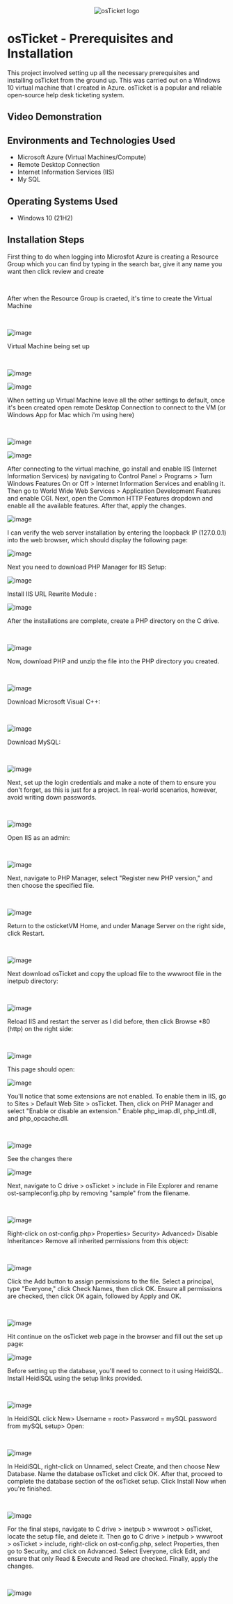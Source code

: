 <p align="center">
<img src="https://i.imgur.com/Clzj7Xs.png" alt="osTicket logo"/>
</p>

<h1>osTicket - Prerequisites and Installation</h1>
This project involved setting up all the necessary prerequisites and installing osTicket from the ground up. This was carried out on a Windows 10 virtual machine that I created in Azure. osTicket is a popular and reliable open-source help desk ticketing system. 


<h2>Video Demonstration</h2>


<h2>Environments and Technologies Used</h2>

- Microsoft Azure (Virtual Machines/Compute)
- Remote Desktop Connection
- Internet Information Services (IIS)
- My SQL
<h2>Operating Systems Used </h2>

- Windows 10</b> (21H2)

<h2>Installation Steps</h2>
<p>
First thing to do when logging into Microsfot Azure is creating a Resource Group which you can find by typing in the search bar, give it any name you want then click review and create
</p>
<br />

<p>
After when the Resource Group is craeted, it's time to create the Virtual Machine
</p>
<br />














![image](https://github.com/user-attachments/assets/2421ecff-8f2c-48d5-af98-2ab4b1feac09)


<p>
Virtual Machine being set up 
</p>
<br />






![image](https://github.com/user-attachments/assets/70b0098c-4a68-48f1-a6a2-06fa84f1c973)










![image](https://github.com/user-attachments/assets/fb98a2f0-6309-4a7f-a862-1d629ce93f1d)




<p>
When setting up Virtual Machine leave all the other settings to default, once it's been created open remote Desktop Connection to connect to the VM (or Windows App for Mac which i'm using here) 
</p>
<br />



![image](https://github.com/user-attachments/assets/00369d75-f86f-4b9a-8fb5-6109acb61891)







![image](https://github.com/user-attachments/assets/984442dc-c01f-47d4-9b2f-b2f4a27ed8ec)








<p>
After connecting to the virtual machine, go install and enable IIS (Internet Information Services) by navigating to Control Panel > Programs > Turn Windows Features On or Off > Internet Information Services and enabling it. Then go to World Wide Web Services > Application Development Features and enable CGI. Next, open the Common HTTP Features dropdown and enable all the available features. After that, apply the changes.<br />









![image](https://github.com/user-attachments/assets/51257710-94b9-4a0c-a22b-f1905d057e48)



<p> I can verify the web server installation by entering the loopback IP (127.0.0.1) into the web browser, which should display the following page: <br />




![image](https://github.com/user-attachments/assets/88abae60-b4c9-460f-864b-f0c5d0ee2309)




<p> Next you need to download PHP Manager for IIS Setup: <br />



![image](https://github.com/user-attachments/assets/0c1e8c99-5096-4a9f-a436-931d497ffbfd)



<p> Install IIS URL Rewrite Module : <br />






![image](https://github.com/user-attachments/assets/67908069-c68e-4dea-b8a1-729f1f0d56ad)



<p>
After the installations are complete, create a PHP directory on the C drive.</p>
<br />



![image](https://github.com/user-attachments/assets/ecc2303a-6e36-4e80-99f4-e43456631860)






<p>
Now, download PHP and unzip the file into the PHP directory you created.</p>
<br />




![image](https://github.com/user-attachments/assets/311fc7f0-6d41-462e-85b5-8d8746614374)








<p>
Download Microsoft Visual C++:</p>
<br />




![image](https://github.com/user-attachments/assets/b82334b1-0f64-4f27-b907-27dd2399e237)





<p>
Download MySQL:</p>
<br />






![image](https://github.com/user-attachments/assets/7b9f61b0-f1a5-4bd7-8a30-463f013505ac)


<p>
Next, set up the login credentials and make a note of them to ensure you don't forget, as this is just for a project. In real-world scenarios, however, avoid writing down passwords.</p>
<br />



![image](https://github.com/user-attachments/assets/a40c56ed-f384-4770-8fac-7fbff626905d)









<p>
Open IIS as an admin:</p>
<br />


![image](https://github.com/user-attachments/assets/d2d75517-fa9d-46fa-863b-6e37f9689e38)






<p>
Next, navigate to PHP Manager, select "Register new PHP version," and then choose the specified file.</p>
<br />




![image](https://github.com/user-attachments/assets/d8e789d4-3cbe-4135-a187-de1589b7baff)





<p>
Return to the osticketVM Home, and under Manage Server on the right side, click Restart.</p>
<br />


![image](https://github.com/user-attachments/assets/3c68e99e-7287-4c48-9d2f-f15e8dec207e)




<p>
Next download osTicket and copy the upload file to the wwwroot file in the inetpub directory:</p>
<br />


![image](https://github.com/user-attachments/assets/7d8dc52c-7e5c-489e-93c8-34f2a21fb87d)






<p>
Reload IIS and restart the server as I did before, then click Browse *80 (http) on the right side:</p>
<br />


![image](https://github.com/user-attachments/assets/3510d21e-7dc7-4107-ad1f-7ba65ac83806)







<p>
This page should open: <br />

![image](https://github.com/user-attachments/assets/a2733e82-68f5-4a3e-9c76-fca7fe836383)





<p>
You'll notice that some extensions are not enabled. To enable them in IIS, go to Sites > Default Web Site > osTicket. Then, click on PHP Manager and select "Enable or disable an extension." Enable php_imap.dll, php_intl.dll, and php_opcache.dll.</p>
<br />


![image](https://github.com/user-attachments/assets/ce4ce800-ed8e-475a-9218-460f7f31d8de)





<p>
See the changes there 
<br />


![image](https://github.com/user-attachments/assets/6cf8914f-15bc-40b6-ac75-9bf2aa083d53)





<p>
Next, navigate to C drive > osTicket > include in File Explorer and rename ost-sampleconfig.php by removing "sample" from the filename.</p>
<br />

![image](https://github.com/user-attachments/assets/a8513c80-a3b2-437b-8f9a-766882a653e2)




<p>
Right-click on ost-config.php> Properties> Security> Advanced> Disable Inheritance> Remove all inherited permissions from this object:</p>
<br />



![image](https://github.com/user-attachments/assets/08bcd11f-40ec-4522-92eb-a13b26bdb53a)




<p>
Click the Add button to assign permissions to the file. Select a principal, type "Everyone," click Check Names, then click OK. Ensure all permissions are checked, then click OK again, followed by Apply and OK.</p>
<br />


![image](https://github.com/user-attachments/assets/5c067a5b-c813-4f40-9e76-b2828286d7f0)





<p>
Hit continue on the osTicket web page in the browser and fill out the set up page:<br />


![image](https://github.com/user-attachments/assets/509d8520-a1a2-4e32-bd2a-189cd47b1b50)






<p>
Before setting up the database, you'll need to connect to it using HeidiSQL. Install HeidiSQL using the setup links provided.</p>
<br />



![image](https://github.com/user-attachments/assets/2408153d-9734-4b49-9437-0231edbe1f5f)





<p>
In HeidiSQL click New> Username = root> Password = mySQL password from mySQL setup> Open:</p>
<br />



![image](https://github.com/user-attachments/assets/62ea6998-a8a3-4fac-b4b0-c7e7cec638d2)







<p>
In HeidiSQL, right-click on Unnamed, select Create, and then choose New Database. Name the database osTicket and click OK. After that, proceed to complete the database section of the osTicket setup. Click Install Now when you're finished.</p>
<br />



![image](https://github.com/user-attachments/assets/c3f6a6bf-0629-401a-aab7-507a4709fc76)





<p>
For the final steps, navigate to C drive > inetpub > wwwroot > osTicket, locate the setup file, and delete it. Then go to C drive > inetpub > wwwroot > osTicket > include, right-click on ost-config.php, select Properties, then go to Security, and click on Advanced. Select Everyone, click Edit, and ensure that only Read & Execute and Read are checked. Finally, apply the changes.</p>
<br />


![image](https://github.com/user-attachments/assets/cace3442-3e04-4a52-9597-ac4e25272f31)
























